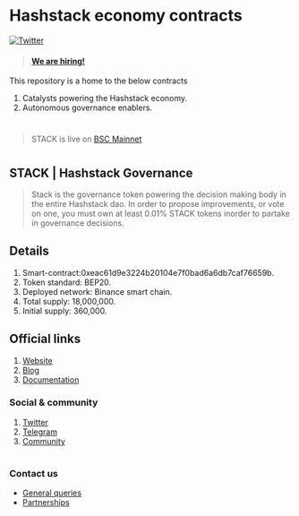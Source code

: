 
# Hashstack economy contracts
[![Twitter](https://img.shields.io/twitter/url/https/twitter.com/hashstack.svg?style=social&label=Follow%20%40hashstack)](https://twitter.com/hashstackfi)

> #### [We are hiring!](docs.hashstack.finance/careers)

This repository is a home to the below contracts

1. Catalysts powering the Hashstack economy.
2. Autonomous governance enablers.


#
> STACK is live on [BSC Mainnet](https://bscscan.com/token/0xeac61d9e3224b20104e7f0bad6a6db7caf76659b)
#
## STACK | Hashstack Governance

> Stack is the governance token powering the decision making body in the entire Hashstack dao. In order to propose improvements, or vote on one, you must own at least 0.01% STACK tokens inorder to partake in governance decisions.


## Details
1. Smart-contract:0xeac61d9e3224b20104e7f0bad6a6db7caf76659b.
2. Token standard: BEP20.
3. Deployed network: Binance smart chain.
4. Total supply: 18,000,000.
5. Initial supply: 360,000.


## Official links
1. [Website](hashstack.finance)
2. [Blog](hashstack.medium.com)
3. [Documentation](docs.hashstack.finance)


### Social & community
1. [Twitter](twitter.com/0xhashstack)
2. [Telegram](https://t.me/Hashstack_Official)
3. [Community](https://t.me/Hashstack_Community)

#

### Contact us
* [General queries](hello@hashstack.finance) 
* [Partnerships](Yui@hashstack.finance)
